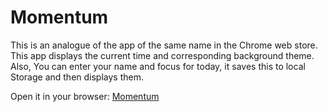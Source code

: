 # Momentum

This is an analogue of the app of the same name in the Chrome web store.
This app displays the current time and corresponding background theme. Also, You can enter your name and focus for today, it saves this to local Storage and then displays them.

Open it in your browser: [Momentum](https://limonjuice322.github.io/Momentum/)
